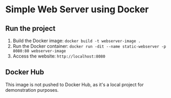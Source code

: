 # Simple Web Server using Docker

## Run the project

1. Build the Docker image: `docker build -t webserver-image .`
2. Run the Docker container: `docker run -dit --name static-webserver -p 8080:80 webserver-image`
3. Access the website: `http://localhost:8080`

## Docker Hub

This image is not pushed to Docker Hub, as it's a local project for demonstration purposes.
